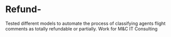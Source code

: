 # Refund-
Tested different models to automate the process of classifying agents flight comments as totally refundable or partially. 
Work for M&C IT Consulting
